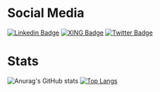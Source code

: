 # Social Media
[![Linkedin Badge](https://img.shields.io/badge/-Mike%20Dätwyler-blue?style=flat-square&logo=Linkedin&logoColor=white&style=flat&link=https://www.linkedin.com/in/mike-daetwyler/)](https://www.linkedin.com/in/mike-daetwyler/)
[![XING Badge](https://img.shields.io/badge/-Mike%20Dätwyler-green?style=flat-square&logo=xing&logoColor=white&style=flat&link=https://www.xing.com/profile/Mike_Daetwyler)](https://www.xing.com/profile/Mike_Daetwyler/)
[![Twitter Badge](https://img.shields.io/badge/-MikeDaetwyler-blue?style=flat-square&logo=twitter&logoColor=white&style=flat&link=https://twitter.com/MikeDaetwyler)](https://twitter.com/MikeDaetwyler)
# Stats
![Anurag's GitHub stats](https://github-readme-stats.vercel.app/api?username=mtosed&count_private=true&show_icons=true&theme=dark)
[![Top Langs](https://github-readme-stats.vercel.app/api/top-langs/?username=anuraghazra&langs_count=10&count_private=true&show_icons=true&theme=dark)](https://github.com/MtoseD/github-readme-stats)
